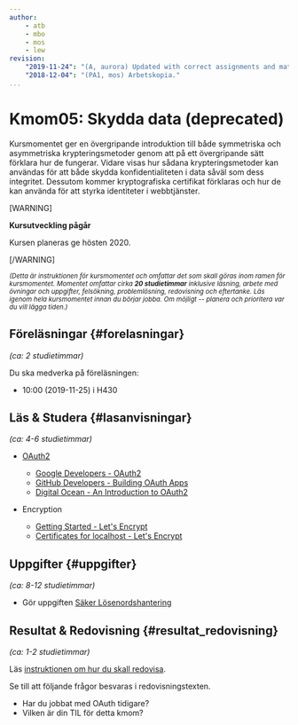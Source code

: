 ```yaml
---
author:
    - atb
    - mbo
    - mos
    - lew
revision:
    "2019-11-24": "(A, aurora) Updated with correct assignments and material"
    "2018-12-04": "(PA1, mos) Arbetskopia."
...
```

Kmom05: Skydda data (deprecated)
==================================
<!--stop-->

Kursmomentet ger en övergripande introduktion till både symmetriska och asymmetriska krypteringsmetoder genom att på ett övergripande sätt förklara hur de fungerar. Vidare visas hur sådana krypteringsmetoder kan användas för att både skydda konfidentialiteten i data såväl som dess integritet. Dessutom kommer kryptografiska certifikat förklaras och hur de kan använda för att styrka identiteter i webbtjänster.


[WARNING]

**Kursutveckling pågår**

Kursen planeras ge hösten 2020.

[/WARNING]


<small><i>(Detta är instruktionen för kursmomentet och omfattar det som skall göras inom ramen för kursmomentet. Momentet omfattar cirka **20 studietimmar** inklusive läsning, arbete med övningar och uppgifter, felsökning, problemlösning, redovisning och eftertanke. Läs igenom hela kursmomentet innan du börjar jobba. Om möjligt -- planera och prioritera var du vill lägga tiden.)</i></small>



Föreläsningar  {#forelasningar}
---------------------------------

*(ca: 2 studietimmar)*

Du ska medverka på föreläsningen:

* 10:00 (2019-11-25) i H430



Läs &amp; Studera  {#lasanvisningar}
---------------------------------

*(ca: 4-6 studietimmar)*

* [OAuth2](https://oauth.net/2/)
    * [Google Developers - OAuth2](https://developers.google.com/identity/protocols/OAuth2)
    * [GitHub Developers - Building OAuth Apps](https://developer.github.com/apps/building-oauth-apps/)
    * [Digital Ocean - An Introduction to OAuth2](https://www.digitalocean.com/community/tutorials/an-introduction-to-oauth-2)

* Encryption
    * [Getting Started - Let's Encrypt](https://letsencrypt.org/getting-started/)
    * [Certificates for localhost - Let's Encrypt](https://letsencrypt.org/docs/certificates-for-localhost/)


Uppgifter  {#uppgifter}
-------------------------------------------

*(ca: 8-12 studietimmar)*

* Gör uppgiften [Säker Lösenordshantering](/uppgift/losenordshantering)



Resultat & Redovisning  {#resultat_redovisning}
-----------------------------------------------

*(ca: 1-2 studietimmar)*

Läs [instruktionen om hur du skall redovisa](./../redovisa).

Se till att följande frågor besvaras i redovisningstexten.

* Har du jobbat med OAuth tidigare?
* Vilken är din TIL för detta kmom?
